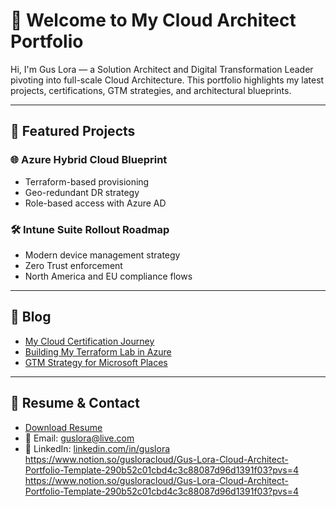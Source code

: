 # 👋 Welcome to My Cloud Architect Portfolio

Hi, I'm Gus Lora — a Solution Architect and Digital Transformation Leader pivoting into full-scale Cloud Architecture. This portfolio highlights my latest projects, certifications, GTM strategies, and architectural blueprints.

---

## 🚀 Featured Projects

### 🌐 Azure Hybrid Cloud Blueprint
- Terraform-based provisioning
- Geo-redundant DR strategy
- Role-based access with Azure AD

### 🛠️ Intune Suite Rollout Roadmap
- Modern device management strategy
- Zero Trust enforcement
- North America and EU compliance flows

---

## 📜 Blog

- [My Cloud Certification Journey](#)
- [Building My Terraform Lab in Azure](#)
- [GTM Strategy for Microsoft Places](#)

---

## 📃 Resume & Contact

- [Download Resume](Gus_Lora_Cloud_Architect_Resume_2025.docx)
- 📧 Email: guslora@live.com
- 🔗 LinkedIn: [linkedin.com/in/guslora](https://linkedin.com/in/guslora)
https://www.notion.so/gusloracloud/Gus-Lora-Cloud-Architect-Portfolio-Template-290b52c01cbd4c3c88087d96d1391f03?pvs=4
https://www.notion.so/gusloracloud/Gus-Lora-Cloud-Architect-Portfolio-Template-290b52c01cbd4c3c88087d96d1391f03?pvs=4

